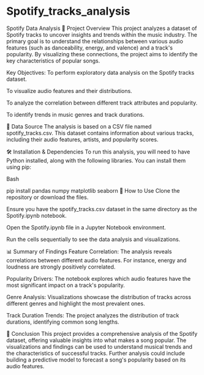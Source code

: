 # Spotify_tracks_analysis


Spotify Data Analysis
🎵 Project Overview
This project analyzes a dataset of Spotify tracks to uncover insights and trends within the music industry. The primary goal is to understand the relationships between various audio features (such as danceability, energy, and valence) and a track's popularity. By visualizing these connections, the project aims to identify the key characteristics of popular songs.

Key Objectives:
To perform exploratory data analysis on the Spotify tracks dataset.

To visualize audio features and their distributions.

To analyze the correlation between different track attributes and popularity.

To identify trends in music genres and track durations.

💾 Data Source
The analysis is based on a CSV file named spotify_tracks.csv. This dataset contains information about various tracks, including their audio features, artists, and popularity scores.

🛠️ Installation & Dependencies
To run this analysis, you will need to have Python installed, along with the following libraries. You can install them using pip:

Bash

pip install pandas numpy matplotlib seaborn
🚀 How to Use
Clone the repository or download the files.

Ensure you have the spotify_tracks.csv dataset in the same directory as the Spotify.ipynb notebook.

Open the Spotify.ipynb file in a Jupyter Notebook environment.

Run the cells sequentially to see the data analysis and visualizations.

📊 Summary of Findings
Feature Correlation: The analysis reveals correlations between different audio features. For instance, energy and loudness are strongly positively correlated.

Popularity Drivers: The notebook explores which audio features have the most significant impact on a track's popularity.

Genre Analysis: Visualizations showcase the distribution of tracks across different genres and highlight the most prevalent ones.

Track Duration Trends: The project analyzes the distribution of track durations, identifying common song lengths.

🎯 Conclusion
This project provides a comprehensive analysis of the Spotify dataset, offering valuable insights into what makes a song popular. The visualizations and findings can be used to understand musical trends and the characteristics of successful tracks. Further analysis could include building a predictive model to forecast a song's popularity based on its audio features.
